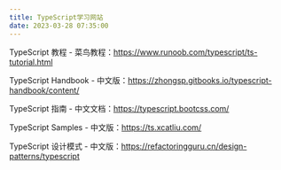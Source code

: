 ```yaml
---
title: TypeScript学习网站
date: 2023-03-28 07:35:00
---
```


TypeScript 教程 - 菜鸟教程：https://www.runoob.com/typescript/ts-tutorial.html

TypeScript Handbook - 中文版：https://zhongsp.gitbooks.io/typescript-handbook/content/

TypeScript 指南 - 中文文档：https://typescript.bootcss.com/

TypeScript Samples - 中文版：https://ts.xcatliu.com/

TypeScript 设计模式 - 中文版：https://refactoringguru.cn/design-patterns/typescript